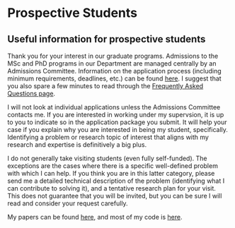 # Prospective Students

## Useful information for prospective students

Thank you for your interest in our graduate programs. Admissions to the MSc and PhD programs in our Department are
managed centrally by an Admissions Committee. Information on the application process (including
minimum requirements, deadlines, etc.) can be found [here](https://www.stat.ubc.ca/graduate-admissions). 
I suggest that you also spare a few minutes to read through 
the [Frequently Asked Questions page](https://www.stat.ubc.ca/graduate-admissions-faqs).

I will not look at individual applications unless the Admissions Committee contacts me. If you are interested
in working under my supervsion, it is up to you to indicate so in the application package you submit.
It will help your case if you explain why you are interested in being my student, specifically. 
Identifying a problem or research topic of interest that aligns with my research and expertise is 
definitively a big plus.

I do not generally take visiting students (even fully self-funded). The exceptions are the cases where
there is a specific well-defined 
problem with which I can help. If you think you are in this latter category, 
please send me a detailed technical description
of the problem (identifying what I can contribute to solving it), and a tentative research plan for your visit.  
This does not guarantee that you will be invited, but you can be sure I will read
and consider your request carefully.

My papers can be found [here](https://www.stat.ubc.ca/users/matias-salibian-barrera), and most of my code 
is [here](https://github.com/msalibian). 





